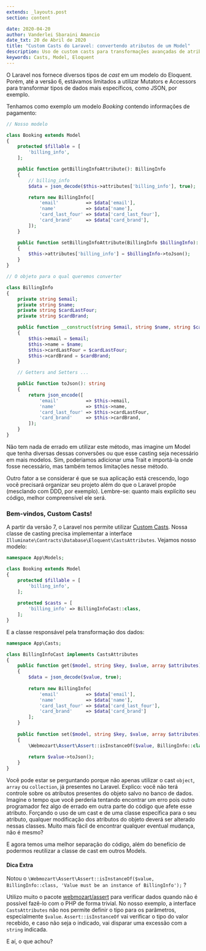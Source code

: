 ```yaml
---
extends: _layouts.post
section: content

date: 2020-04-20
author: Vanderlei Sbaraini Amancio
date_txt: 20 de Abril de 2020
title: "Custom Casts do Laravel: convertendo atributos de um Model"
description: Uso de custom casts para transformações avançadas de atributos em modelos do Eloquent.
keywords: Casts, Model, Eloquent
---
```


O Laravel nos fornece diversos tipos de _cast_ em um modelo do Eloquent. Porém, até a versão 6, estávamos limitados a utilizar Mutators e Accessors para transformar tipos de dados mais específicos, como JSON, por exemplo.

Tenhamos como exemplo um modelo _Booking_ contendo informações de pagamento:

```php
// Nosso modelo

class Booking extends Model
{
    protected $fillable = [
        'billing_info',
    ];

    public function getBillingInfoAttribute(): BillingInfo
    {
        // billing_info
        $data = json_decode($this->attributes['billing_info'], true);

        return new BillingInfo([
            'email'          => $data['email'],
            'name'           => $data['name'],
            'card_last_four' => $data['card_last_four'],
            'card_brand'     => $data['card_brand'],
        ]);
    }

    public function setBillingInfoAttribute(BillingInfo $billingInfo): void
    {
        $this->attributes['billing_info'] = $billingInfo->toJson();
    }
}
```

```php
// O objeto para o qual queremos converter

class BillingInfo
{
    private string $email;
    private string $name;
    private string $cardLastFour;
    private string $cardBrand;

    public function __construct(string $email, string $name, string $cardLastFour, string $cardBrand)
    {
        $this->email = $email;
        $this->name = $name;
        $this->cardLastFour = $cardLastFour;
        $this->cardBrand = $cardBrand;
    }

    // Getters and Setters ...

    public function toJson(): string
    {
        return json_encode([
            'email'          => $this->email,
            'name'           => $this->name,
            'card_last_four' => $this->cardLastFour,
            'card_brand'     => $this->cardBrand,
        ]);
    }
}
```

Não tem nada de errado em utilizar este método, mas imagine um Model que tenha diversas dessas conversões ou que esse casting seja necessário em mais modelos. Sim, poderiamos adicionar uma Trait e importá-la onde fosse necessário, mas também temos limitações nesse método.

Outro fator a se considerar é que se sua aplicação está crescendo, logo você precisará organizar seu projeto além do que o Laravel propõe (mesclando com DDD, por exemplo). Lembre-se: quanto mais explícito seu código, melhor compreensível ele será.


### Bem-vindos, Custom Casts!

A partir da versão 7, o Laravel nos permite utilizar [Custom Casts](https://laravel.com/docs/7.x/eloquent-mutators#custom-casts). Nossa classe de casting precisa implementar a interface `Illuminate\Contracts\Database\Eloquent\CastsAttributes`. Vejamos nosso modelo:

```php
namespace App\Models;

class Booking extends Model
{
    protected $fillable = [
        'billing_info',
    ];
    
    protected $casts = [
        'billing_info' => BillingInfoCast::class,
    ];
}

```

E a classe responsável pela transformação dos dados:

```php
namespace App\Casts;

class BillingInfoCast implements CastsAttributes
{
    public function get($model, string $key, $value, array $attributes)
    {
        $data = json_decode($value, true);
        
        return new BillingInfo(
            'email'          => $data['email'],
            'name'           => $data['name'],
            'card_last_four' => $data['card_last_four'],
            'card_brand'     => $data['card_brand']
        ];
    }
    
    public function set($model, string $key, $value, array $attributes)
    {
    	\Webmozart\Assert\Assert::isInstanceOf($value, BillingInfo::class, 'Value must be an instance of BillingInfo');
    
        return $value->toJson();
    }
}
```

Você pode estar se perguntando porque não apenas utilizar o cast `object`, `array` ou `collection`, já presentes no Laravel. Explico: você não terá controle sobre os atributos presentes do objeto salvo no banco de dados. Imagine o tempo que você perderia tentando encontrar um erro pois outro programador fez algo de errado em outra parte do código que afete esse atributo. Forçando o uso de um cast e de uma classe específica para o seu atributo, qualquer modificação dos atributos do objeto deverá ser alterado nessas classes. Muito mais fácil de encontrar qualquer eventual mudança, não é mesmo?

E agora temos uma melhor separação do código, além do benefício de podermos reutilizar a classe de cast em outros Models.

#### Dica Extra

Notou o `\Webmozart\Assert\Assert::isInstanceOf($value, BillingInfo::class, 'Value must be an instance of BillingInfo');` ?

Utilizo muito  o pacote [webmozart/assert](https://github.com/webmozart/assert) para verificar dados quando não é possível fazê-lo com o PHP de forma trivial. No nosso exemplo,  a interface `CastsAttributes` não nos permite definir o tipo para os parâmetros, especialmente `$value`. `Assert::isInstanceOf` vai verificar o tipo do valor recebido, e caso não seja o indicado, vai disparar uma excessão com a `string` indicada.


E aí, o que achou?
